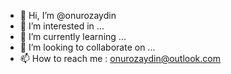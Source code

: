 - 👋 Hi, I’m @onurozaydin
- 👀 I’m interested in ...
- 🌱 I’m currently learning ...
- 💞️ I’m looking to collaborate on ... 
- 📫 How to reach me :  onurozaydin@outlook.com

<!---
onurozaydin/onurozaydin is a ✨ special ✨ repository because its `README.md` (this file) appears on your GitHub profile.
You can click the Preview link to take a look at your changes.
--->
